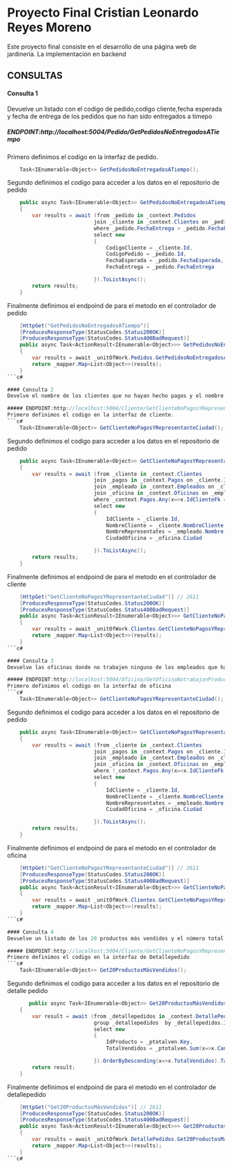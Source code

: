 # Proyecto Final Cristian Leonardo Reyes Moreno

Este proyecto final consiste en el desarrollo de una página web de jardinería. La implementación en backend

## CONSULTAS 

#### Consulta 1
Devuelve un listado con el codigo de pedido,codigo cliente,fecha esperada y fecha de entrega de los pedidos que no han sido entregados a timepo

##### ENDPOINT:http://localhost:5004/Pedido/GetPedidosNoEntregadosATiempo
Primero definimos el codigo en la interfaz de pedido.
```c#
    Task<IEnumerable<Object>> GetPedidosNoEntregadosATiempo();
```
Segundo definimos el codigo para acceder a los datos en el repositorio de pedido
```c#
    public async Task<IEnumerable<Object>> GetPedidosNoEntregadosATiempo()
    {
        var results = await (from _pedido in _context.Pedidos
                            join _cliente in _context.Clientes on _pedido.IdClienteFk equals _cliente.Id
                            where _pedido.FechaEntrega > _pedido.FechaEsperada
                            select new 
                            {
                                CodigoCliente = _cliente.Id,
                                CodigoPedido = _pedido.Id,
                                FechaEsperada = _pedido.FechaEsperada,
                                FechaEntrega = _pedido.FechaEntrega

                            }).ToListAsync();
        return results;
    }
```
Finalmente definimos el endpoind de para el metodo en el controlador de pedido
```c#
    [HttpGet("GetPedidosNoEntregadosATiempo")]
    [ProducesResponseType(StatusCodes.Status200OK)]
    [ProducesResponseType(StatusCodes.Status400BadRequest)]
    public async Task<ActionResult<IEnumerable<Object>>> GetPedidosNoEntregadosATiempo()
    {
        var results = await _unitOfWork.Pedidos.GetPedidosNoEntregadosATiempo();
        return _mapper.Map<List<Object>>(results);
    }
```c#

#### Consulta 2
Develve el nombre de los clientes que no hayan hecho pagos y el nombre de sus representantes junto con la ciudad de la oficna a la que pertenece el representante.

##### ENDPOINT:http://localhost:5004/Cliente/GetClienteNoPagosYRepresentanteCiudad
Primero definimos el codigo en la interfaz de cliente.
```c#
    Task<IEnumerable<Object>> GetClienteNoPagosYRepresentanteCiudad();
```
Segundo definimos el codigo para acceder a los datos en el repositorio de pedido
```c#
    public async Task<IEnumerable<Object>> GetClienteNoPagosYRepresentanteCiudad()
    {
        var results = await (from _cliente in _context.Clientes
                            join _pagos in _context.Pagos on _cliente.Id equals _pagos.IdClienteFk
                            join _empleado in _context.Empleados on _cliente.IdEmpleadoRepresentanteVentasFk equals _empleado.Id
                            join _oficina in _context.Oficinas on _empleado.IdOficinaFk equals _oficina.Id
                            where _context.Pagos.Any(x=>x.IdClienteFk == _cliente.Id)
                            select new 
                            {
                                IdCliente = _cliente.Id,
                                NombreCliente = _cliente.NombreCliente,
                                NombreRepresentates = _empleado.Nombre,
                                CiudadOficina = _oficina.Ciudad

                            }).ToListAsync();
        return results;
    }
```
Finalmente definimos el endpoind de para el metodo en el controlador de cliente
```c#
    [HttpGet("GetClienteNoPagosYRepresentanteCiudad")] // 2611
    [ProducesResponseType(StatusCodes.Status200OK)]
    [ProducesResponseType(StatusCodes.Status400BadRequest)]
    public async Task<ActionResult<IEnumerable<Object>>> GetClienteNoPagosYRepresentanteCiudad()
    {
        var results = await _unitOfWork.Clientes.GetClienteNoPagosYRepresentanteCiudad();
        return _mapper.Map<List<Object>>(results);
    }
```c#

#### Consulta 3
Devuelve las oficinas donde no trabajen ninguno de los empleados que hayan sido los representantes de ventas de algún cliente que haya realizado la compra de algún producto de la fama frutales

##### ENDPOINT:http://localhost:5004/Oficina/GetOficinaNotrabajanProductFrutales
Primero definimos el codigo en la interfaz de oficina
```c#
    Task<IEnumerable<Object>> GetClienteNoPagosYRepresentanteCiudad();
```
Segundo definimos el codigo para acceder a los datos en el repositorio de pedido
```c#
    public async Task<IEnumerable<Object>> GetClienteNoPagosYRepresentanteCiudad()
    {
        var results = await (from _cliente in _context.Clientes
                            join _pagos in _context.Pagos on _cliente.Id equals _pagos.IdClienteFk
                            join _empleado in _context.Empleados on _cliente.IdEmpleadoRepresentanteVentasFk equals _empleado.Id
                            join _oficina in _context.Oficinas on _empleado.IdOficinaFk equals _oficina.Id
                            where !_context.Pagos.Any(x=>x.IdClienteFk == _cliente.Id)
                            select new 
                            {
                                IdCliente = _cliente.Id,
                                NombreCliente = _cliente.NombreCliente,
                                NombreRepresentates = _empleado.Nombre,
                                CiudadOficina = _oficina.Ciudad

                            }).ToListAsync();
        return results;
    }
```
Finalmente definimos el endpoind de para el metodo en el controlador de oficina
```c#
    [HttpGet("GetClienteNoPagosYRepresentanteCiudad")] // 2611
    [ProducesResponseType(StatusCodes.Status200OK)]
    [ProducesResponseType(StatusCodes.Status400BadRequest)]
    public async Task<ActionResult<IEnumerable<Object>>> GetClienteNoPagosYRepresentanteCiudad()
    {
        var results = await _unitOfWork.Clientes.GetClienteNoPagosYRepresentanteCiudad();
        return _mapper.Map<List<Object>>(results);
    }
```c#

#### Consulta 4
Devuelve un listado de los 20 productos más vendidos y el número total de las unidades

##### ENDPOINT:http://localhost:5004/Cliente/GetClienteNoPagosYRepresentanteCiudad
Primero definimos el codigo en la interfaz de Detallepedido
```c#
    Task<IEnumerable<Object>> Get20ProductosMásVendidos();
```
Segundo definimos el codigo para acceder a los datos en el repositorio de detalle pedido
```c#
       public async Task<IEnumerable<Object>> Get20ProductosMásVendidos()
    {
        var result = await (from _detallepedidos in _context.DetallePedidos
                            group _detallepedidos  by _detallepedidos.IdProductoFk into _ptotalven
                            select new
                            {
                                IdProducto = _ptotalven.Key,
                                TotalVendidos = _ptotalven.Sum(x=>x.Cantidad)

                            }).OrderByDescending(x=>x.TotalVendidos).Take(20).ToListAsync();
        return result;
    }
```
Finalmente definimos el endpoind de para el metodo en el controlador de detallepedido
```c#
    [HttpGet("Get20ProductosMásVendidos")] // 2611
    [ProducesResponseType(StatusCodes.Status200OK)]
    [ProducesResponseType(StatusCodes.Status400BadRequest)]
    public async Task<ActionResult<IEnumerable<Object>>> Get20ProductosMásVendidos()
    {
        var results = await _unitOfWork.DetallePedidos.Get20ProductosMásVendidos();
        return _mapper.Map<List<Object>>(results);
    }
```c#



